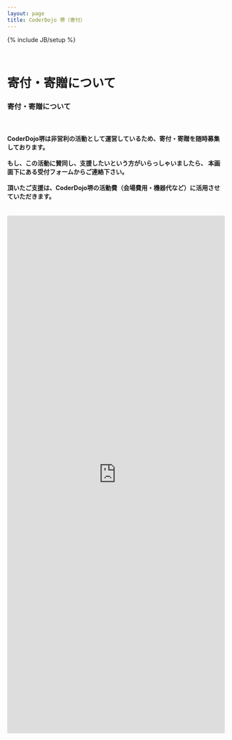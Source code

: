 ```yaml
---
layout: page
title: CoderDojo 堺（寄付）
---
```

{% include JB/setup %}

<!-- タイトル -->
<div class="row coderdojobgcolor-base2">
    <div class="col-xs-1 col-sm-1 col-md-2 col-lg-2"></div>
    <div class="col-xs-12 col-sm-12 col-md-8 col-lg-8 text-center">
        <br>
        <span class="visible-sm visible-md visible-lg">
            <h1>
                <span class="heading-r">寄付・寄贈について</span>
                <span class="heading-r-re "></span>
            </h1>
        </span>
        <span class="visible-xs">
            <h3>
                <span class="heading-r">寄付・寄贈について</span>
                <span class="heading-r-re "></span>
            </h3>
        </span>
        <br>
    </div>
    <div class="col-xs-1 col-sm-1 col-md-2 col-lg-2"></div>
</div>

<div class="row coderdojobgcolor-base2">
    <div class="col-xs-1 col-sm-1 col-md-2 col-lg-2"></div>
    <div class="col-xs-10 col-sm-10 col-md-8 col-lg-8 text-center">
        <h4 class="alignment-text-r">
            CoderDojo堺は非営利の活動として運営しているため、寄付・寄贈を随時募集しております。<br>
            <br>
            もし、この活動に賛同し、支援したいという方がいらっしゃいましたら、
            本画面下にある受付フォームからご連絡下さい。<br>
            <br>
            頂いたご支援は、CoderDojo堺の活動費（会場費用・機器代など）に活用させていただきます。
        </h4>
        <br>
    </div>
    <div class="col-xs-1 col-sm-1 col-md-2 col-lg-2"></div>
</div>

<div class="row ">
  <div class="col-xs-1 col-sm-1 col-md-1 col-lg-2"></div>
  <div class="col-xs-12 col-sm-12 col-md-10 col-lg-8 text-center">
    <div>
      <script type="text/javascript">var submitted=false;</script>
      <iframe src="https://docs.google.com/forms/d/e/1FAIpQLSerjy_0_qHKMRsl9dByY_FfR38kBNnKGnS76b7wkatkZ1m1YA/viewform?embedded=true" width="100%" height="1200px" frameborder="0" >読み込んでいます...</iframe>
    </div>
  </div>
  <div class="col-xs-1 col-sm-1 col-md-1 col-lg-2"></div>
</div>
